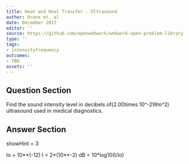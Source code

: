 ```yaml
---
title: Heat and Heat Transfer - Ultrasound
author: Urone et. al
date: December 2017
editor: ''
source: https://github.com/openwebwork/webwork-open-problem-library
type: ''
tags:
- intensityfrequency
outcomes:
- TBD
assets: ''
---
```


## Question Section 

Find the sound intensity level in decibels of(2.00times 10^-2Wm^2) ultrasound used in medical diagnostics.


## Answer Section

showHint = 3

Io = 10**(-12)
I = 2*(10**-2)
dB = 10*log10(I/Io)